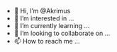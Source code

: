 - 👋 Hi, I’m @Akrimus
- 👀 I’m interested in ...
- 🌱 I’m currently learning ...
- 💞️ I’m looking to collaborate on ...
- 📫 How to reach me ...

<!---
Akrimus/Akrimus is a ✨ special ✨ repository because its `README.md` (this file) appears on your GitHub profile.
You can click the Preview link to take a look at your changes.
--->
